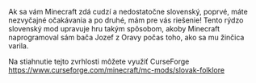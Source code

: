Ak sa vám Minecraft zdá cudzí a nedostatočne slovenský, poprvé, máte nezvyčajné očakávania a po druhé, mám pre vás riešenie! Tento rýdzo slovenský mod upravuje hru takým spôsobom, akoby Minecraft naprogramoval sám bača Jozef z Oravy počas toho, ako sa mu žinčica varila.

Na stiahnutie tejto zvrhlosti môžete využiť CurseForge https://www.curseforge.com/minecraft/mc-mods/slovak-folklore
